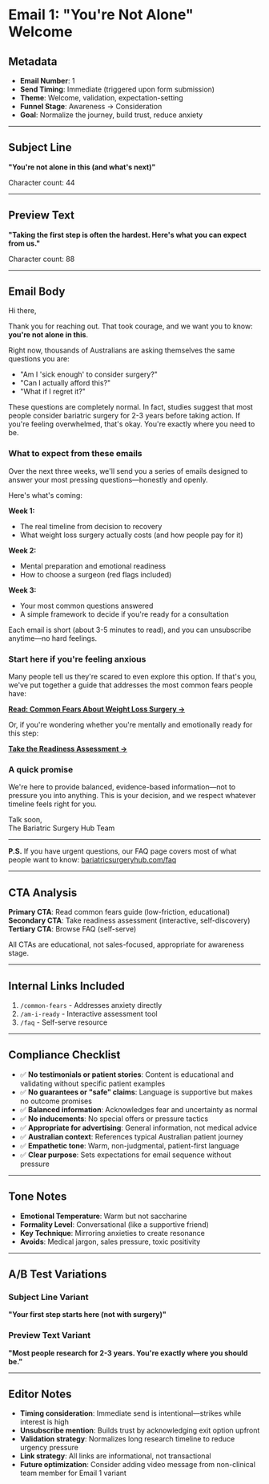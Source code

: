 # Email 1: "You're Not Alone" Welcome

## Metadata
- **Email Number**: 1
- **Send Timing**: Immediate (triggered upon form submission)
- **Theme**: Welcome, validation, expectation-setting
- **Funnel Stage**: Awareness → Consideration
- **Goal**: Normalize the journey, build trust, reduce anxiety

---

## Subject Line
**"You're not alone in this (and what's next)"**

Character count: 44

---

## Preview Text
**"Taking the first step is often the hardest. Here's what you can expect from us."**

Character count: 88

---

## Email Body

Hi there,

Thank you for reaching out. That took courage, and we want you to know: **you're not alone in this**.

Right now, thousands of Australians are asking themselves the same questions you are:

- "Am I 'sick enough' to consider surgery?"
- "Can I actually afford this?"
- "What if I regret it?"


These questions are completely normal. In fact, studies suggest that most people consider bariatric surgery for 2-3 years before taking action. If you're feeling overwhelmed, that's okay. You're exactly where you need to be.

### What to expect from these emails

Over the next three weeks, we'll send you a series of emails designed to answer your most pressing questions—honestly and openly.

Here's what's coming:

**Week 1:**
- The real timeline from decision to recovery
- What weight loss surgery actually costs (and how people pay for it)

**Week 2:**
- Mental preparation and emotional readiness
- How to choose a surgeon (red flags included)

**Week 3:**
- Your most common questions answered
- A simple framework to decide if you're ready for a consultation

Each email is short (about 3-5 minutes to read), and you can unsubscribe anytime—no hard feelings.

### Start here if you're feeling anxious

Many people tell us they're scared to even explore this option. If that's you, we've put together a guide that addresses the most common fears people have:

**[Read: Common Fears About Weight Loss Surgery →](/common-fears)**

Or, if you're wondering whether you're mentally and emotionally ready for this step:

**[Take the Readiness Assessment →](/am-i-ready)**

### A quick promise

We're here to provide balanced, evidence-based information—not to pressure you into anything. This is your decision, and we respect whatever timeline feels right for you.

Talk soon,  
The Bariatric Surgery Hub Team

---

**P.S.** If you have urgent questions, our FAQ page covers most of what people want to know: [bariatricsurgeryhub.com/faq](/faq)

---

## CTA Analysis

**Primary CTA**: Read common fears guide (low-friction, educational)  
**Secondary CTA**: Take readiness assessment (interactive, self-discovery)  
**Tertiary CTA**: Browse FAQ (self-serve)

All CTAs are educational, not sales-focused, appropriate for awareness stage.

---

## Internal Links Included

1. `/common-fears` - Addresses anxiety directly
2. `/am-i-ready` - Interactive assessment tool
3. `/faq` - Self-serve resource

---

## Compliance Checklist

- ✅ **No testimonials or patient stories**: Content is educational and validating without specific patient examples
- ✅ **No guarantees or "safe" claims**: Language is supportive but makes no outcome promises
- ✅ **Balanced information**: Acknowledges fear and uncertainty as normal
- ✅ **No inducements**: No special offers or pressure tactics
- ✅ **Appropriate for advertising**: General information, not medical advice
- ✅ **Australian context**: References typical Australian patient journey
- ✅ **Empathetic tone**: Warm, non-judgmental, patient-first language
- ✅ **Clear purpose**: Sets expectations for email sequence without pressure

---

## Tone Notes

- **Emotional Temperature**: Warm but not saccharine
- **Formality Level**: Conversational (like a supportive friend)
- **Key Technique**: Mirroring anxieties to create resonance
- **Avoids**: Medical jargon, sales pressure, toxic positivity

---

## A/B Test Variations

### Subject Line Variant
**"Your first step starts here (not with surgery)"**

### Preview Text Variant
**"Most people research for 2-3 years. You're exactly where you should be."**

---

## Editor Notes

- **Timing consideration**: Immediate send is intentional—strikes while interest is high
- **Unsubscribe mention**: Builds trust by acknowledging exit option upfront
- **Validation strategy**: Normalizes long research timeline to reduce urgency pressure
- **Link strategy**: All links are informational, not transactional
- **Future optimization**: Consider adding video message from non-clinical team member for Email 1 variant

